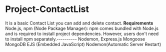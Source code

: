 # Project-ContactList
It is a basic Contact List you can add and delete contact. 
**Requirements**
Node.js,
npm (Node Package Manager):  npm comes bundled with Node.js and is required to install project dependencies. However, users don't need to install npm separately.---------- Nodemon,
Express.js
Mongoose
MongoDB
EJS (Embedded JavaScript)
Nodemon(Automatic Server Restart)
